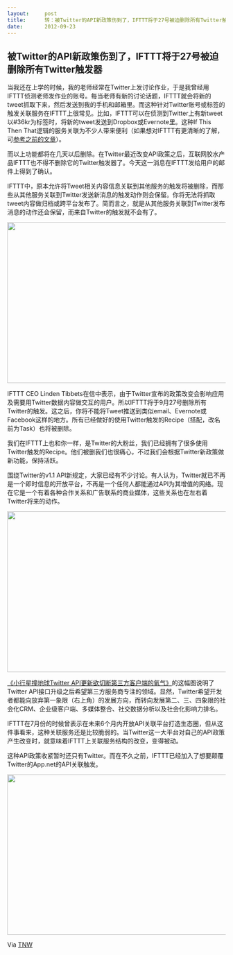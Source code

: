 ```yaml
---
layout:     post
title:      转：被Twitter的API新政策伤到了，IFTTT将于27号被迫删除所有Twitter触发器posttpostb
date:       2012-09-23
---
```

## 被Twitter的API新政策伤到了，IFTTT将于27号被迫删除所有Twitter触发器

当我还在上学的时候，我的老师经常在Twitter上发讨论作业，于是我曾经用IFTTT侦测老师发作业的账号。每当老师有新的讨论话题，IFTTT就会将新的tweet抓取下来，然后发送到我的手机和邮箱里。而这种针对Twitter账号或标签的触发关联服务在IFTTT上很常见。比如，IFTTT可以在侦测到Twitter上有新tweet以#36kr为标签时，将新的tweet发送到Dropbox或Evernote里。这种If This Then That逻辑的服务关联为不少人带来便利（如果想对IFTTT有更清晰的了解，可[参考之前的文章](http://www.36kr.com/p/139092.html)）。

而以上功能都将在几天以后删除。在Twitter最近改变API政策之后，互联网胶水产品IFTTT也不得不删除它的Twitter触发器了。今天这一消息在IFTTT发给用户的邮件上得到了确认。

IFTTT中，原本允许将Tweet相关内容信息关联到其他服务的触发将被删除，而那些从其他服务关联到Twitter发送新消息的触发动作则会保留。你将无法将抓取tweet内容做归档或跨平台发布了。简而言之，就是从其他服务关联到Twitter发布消息的动作还会保留，而来自Twitter的触发就不会有了。

[<img class="aligncenter  wp-image-154853" title="ifttt-no-twitter0" src="http://img02.36krcnd.com/wp-content/uploads/2012/09/ifttt-no-twitter0.png" alt="" width="701" height="371" />](http://img01.36krcnd.com/wp-content/uploads/2012/09/ifttt-no-twitter0.png)

IFTTT CEO Linden Tibbets在信中表示，由于Twitter宣布的政策改变会影响应用及需要用Twitter数据内容做交互的用户。所以IFTTT将于9月27号删除所有Twitter的触发。这之后，你将不能将Tweet推送到类似email、Evernote或Facebook这样的地方。所有已经做好的使用Twitter触发的Recipe（搭配，改名前为Task）也将被删除。

> 
我们在IFTTT上也和你一样，是Twitter的大粉丝，我们已经拥有了很多使用Twitter触发的Recipe。他们被删我们也很痛心，不过我们会根据Twitter新政策做新功能，保持活跃。


围绕Twitter的v1.1 API新规定，大家已经有不少讨论。有人认为，Twitter就已不再是一个即时信息的开放平台，不再是一个任何人都能通过API为其增值的网络。现在它是一个有着各种合作关系和广告联系的商业媒体，这些关系也在左右着Twitter将来的动作。

[<img class="aligncenter size-full wp-image-154851" title="twitter-API-quadrant-632" src="http://img04.36krcnd.com/wp-content/uploads/2012/09/twitter-API-quadrant-632.jpg" alt="" width="632" height="371" />](http://img03.36krcnd.com/wp-content/uploads/2012/09/twitter-API-quadrant-632.jpg)

[《小行星撞地球Twitter API更新欲切断第三方客户端的氧气》](http://www.36kr.com/p/146154.html)的这幅图说明了Twitter API接口升级之后希望第三方服务商专注的领域。显然，Twitter希望开发者都能向放弃第一象限（右上角）的发展方向，而转向发展第二、三、四象限的社会化CRM、企业级客户端、多媒体整合、社交数据分析以及社会化影响力排名。

IFTTT在7月份的时候曾表示在未来6个月内开放API关联平台打造生态圈，但从这件事看来，这种关联服务还是比较脆弱的。当Twitter这一大平台对自己的API政策产生改变时，就意味着IFTTT上关联服务结构的改变，变得被动。

这种API政策收紧暂时还只有Twitter。而在不久之前，IFTTT已经加入了想要颠覆Twitter的App.net的API关联触发。

 [<img class="aligncenter  wp-image-154856" title="ifttt-no-twitter" src="http://img01.36krcnd.com/wp-content/uploads/2012/09/ifttt-no-twitter.png" alt="" width="707" height="370" />](http://img05.36krcnd.com/wp-content/uploads/2012/09/ifttt-no-twitter.png)

Via [TNW](http://thenextweb.com/apps/2012/09/20/ifttt-removes-twitter-triggers-comply-new-api-policies/)
